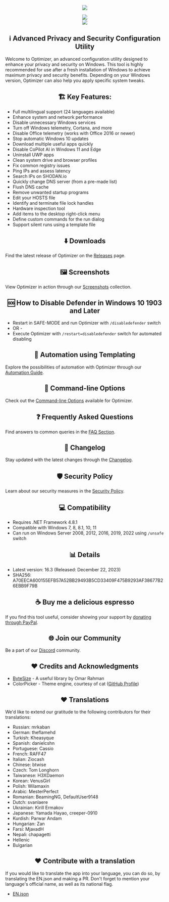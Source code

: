 <p align="center">
   <img src="https://raw.githubusercontent.com/hellzerg/optimizer/master/banner.png">
</p>

<p align="center">
	<a href="https://github.com/hellzerg/optimizer/releases/download/16.3/Optimizer-16.3.exe" target="_blank">
		<img src="https://raw.githubusercontent.com/hellzerg/optimizer/master/download-button.png">
		<br>
		<img src="https://raw.githubusercontent.com/hellzerg/optimizer/master/flags.png">
	</a>
</p>

<center>
<h2>ℹ️ Advanced Privacy and Security Configuration Utility</h2> 
</center>

Welcome to Optimizer, an advanced configuration utility designed to enhance your privacy and security on Windows. This tool is highly recommended for use after a fresh installation of Windows to achieve maximum privacy and security benefits. Depending on your Windows version, Optimizer can also help you apply specific system tweaks.

<center>
<h2> 🏗️ Key Features:</h2> 
</center>

- Full multilingual support (24 languages available)
- Enhance system and network performance
- Disable unnecessary Windows services
- Turn off Windows telemetry, Cortana, and more
- Disable Office telemetry (works with Office 2016 or newer)
- Stop automatic Windows 10 updates
- Download multiple useful apps quickly
- Disable CoPilot AI in Windows 11 and Edge
- Uninstall UWP apps
- Clean system drive and browser profiles
- Fix common registry issues
- Ping IPs and assess latency
- Search IPs on SHODAN.io
- Quickly change DNS server (from a pre-made list)
- Flush DNS cache
- Remove unwanted startup programs
- Edit your HOSTS file
- Identify and terminate file lock handles
- Hardware inspection tool
- Add items to the desktop right-click menu
- Define custom commands for the run dialog
- Support silent runs using a template file

<center>
<h2> ⬇️ Downloads</h2> 
</center>

Find the latest release of Optimizer on the [Releases](https://github.com/hellzerg/optimizer/releases) page.

<center>
<h2>🖼️ Screenshots</h2> 
</center>

View Optimizer in action through our [Screenshots](https://github.com/hellzerg/optimizer/blob/master/IMAGES.md) collection.

<center>
<h2> 🆘 How to Disable Defender in Windows 10 1903 and Later</h2> 
</center>

- Restart in SAFE-MODE and run Optimizer with `/disabledefender` switch
- OR -
- Execute Optimizer with `/restart=disabledefender` switch for automated disabling

<center>
<h2>🔨 Automation using Templating</h2> 
</center>

Explore the possibilities of automation with Optimizer through our [Automation Guide](https://github.com/hellzerg/optimizer/blob/master/AUTOMATION.md).

<center>
<h2> 🔨 Command-line Options</h2> 
</center>

Check out the [Command-line Options](https://github.com/hellzerg/optimizer/blob/master/CONFS.md) available for Optimizer.

<center>
<h2> ❓ Frequently Asked Questions</h2> 
</center>

Find answers to common queries in the [FAQ Section](https://github.com/hellzerg/optimizer/blob/master/FAQ.md).

<center>
<h2> 📰 Changelog</h2> 
</center>

Stay updated with the latest changes through the [Changelog](https://github.com/hellzerg/optimizer/blob/master/CHANGELOG.md).

<center>
<h2>🛡️ Security Policy</h2> 
</center>

Learn about our security measures in the [Security Policy](https://github.com/hellzerg/optimizer/blob/master/SECURITY.md).

<center>
<h2> 💻 Compatibility</h2> 
</center>

- Requires .NET Framework 4.8.1
- Compatible with Windows 7, 8, 8.1, 10, 11
- Can run on Windows Server 2008, 2012, 2016, 2019, 2022 using `/unsafe` switch

<center>
<h2> 📊 Details</h2> 
</center>

- Latest version: 16.3 (Released: December 22, 2023)
- SHA256: A70EECA600155EFB57A52BB29493B5CD33409F475B9293AF38677B26EBB9F79B

<center>
<h2> ☕ Buy me a delicious espresso</h2>
</center>

If you find this tool useful, consider showing your support by [donating through PayPal](https://www.paypal.com/paypalme/supportoptimizer).

<center>
<h2> 🌐 Join our Community</h2>
</center>

Be a part of our [Discord](https://discord.gg/rZh8BhmmQv) community.

<center>
<h2> ❤️ Credits and Acknowledgments</h2>
</center>

- [ByteSize](https://github.com/omar/ByteSize) - A useful library by Omar Rahman
- ColorPicker - Theme engine, courtesy of cat ([GitHub Profile](https://github.com/vadiscode))

<center>
<h2> ❤️ Translations</h2>
</center>

We'd like to extend our gratitude to the following contributors for their translations:

- Russian: mrkaban
- German: theflamehd
- Turkish: Kheasyque
- Spanish: danielcshn
- Portuguese: Cassio
- French: RAFF47
- Italian: Ziocash
- Chinese: btwise
- Czech: Tom Longhorn
- Taiwanese: H3XDaemon
- Korean: VenusGirl
- Polish: Wilamaxin
- Arabic: MesterPerfect
- Romanian: BeamingNG, DefaultUser9148
- Dutch: svanlaere
- Ukrainian: Kirill Ermakov
- Japanese: Yamada Hayao, creeper-0910
- Kurdish: Parwar Andam
- Hungarian: Zan
- Farsi: MjavadH
- Nepali: chapagetti
- Hellenic
- Bulgarian

<center>
<h2> ❤️ Contribute with a translation</h2>
</center>

If you would like to translate the app into your language, you can do so, by translating the EN.json and making a PR.
Don't forget to mention your language's official name, as well as its national flag.
- [EN.json](https://github.com/hellzerg/optimizer/blob/master/Optimizer/Resources/i18n/EN.json)